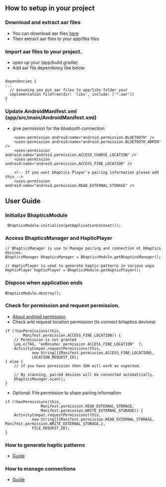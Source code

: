 ## How to setup in your project

### Download and extract aar files
* You can download aar files [here](https://github.com/bhaptics/tact-android/releases)
* Then extract aar files to your app/libs files

### Import aar files to your project.
* open up your (app/build.gradle)
* Add aar file dependency like below
```

dependencies {
...
  // Assuming you put aar files to app/libs folder your  
  implementation fileTree(dir: 'libs', include: ['*.aar'])
}
```

### Update AndroidManifest.xml (app/src/main/AndroidManifest.xml)
* give permission for the bluetooth connection
```
    <uses-permission android:name="android.permission.BLUETOOTH" />
    <uses-permission android:name="android.permission.BLUETOOTH_ADMIN" />
    <uses-permission android:name="android.permission.ACCESS_COARSE_LOCATION" />
    <uses-permission android:name="android.permission.ACCESS_FINE_LOCATION" />
    
    <!-- If you want bHaptics Player's pairing information please add this -->
    <uses-permission android:name="android.permission.READ_EXTERNAL_STORAGE" />
```


## User Guide
### Initialize BhapticsModule
```
 BhapticsModule.initialize(getApplicationContext());
```

### Access BhapticsManager and HapticPlayer
```
// BhapticsManager is use to Manage pairing and connection ot bHaptics devices.
BhapticsManager bhapticsManager = BhapticsModule.getBhapticsManager();

// HapticPlayer is used to generate haptic patterns in various ways
HapticPlayer hapticPlayer = BhapticsModule.getHapticPlayer();
```

### Dispose when application ends
```
BhapticsModule.destroy();
```


### Check for permission and request permission.
* [About android permission](https://developer.android.com/training/permissions/requesting)
* Check and request location permission (to connect bHaptics devices)
```
if (!hasPermissions(this,
        Manifest.permission.ACCESS_FINE_LOCATION)) {
    // Permission is not granted
    Log.e(TAG, "onResume: permission ACCESS_FINE_LOCATION"  );
    ActivityCompat.requestPermissions(this,
            new String[]{Manifest.permission.ACCESS_FINE_LOCATION},
            LOCATION_REQUEST_ID);
} else {
    // if you have permission then SDK will work as expected.
    
    // By scanning, paired devices will be connected automatically.
    bhapticsManager.scan();
}
```

* Optional: File permission to share pairing information
```
if (!hasPermissions(this,
                Manifest.permission.READ_EXTERNAL_STORAGE,
                Manifest.permission.WRITE_EXTERNAL_STORAGE)) {
    ActivityCompat.requestPermissions(this,
            new String[]{Manifest.permission.READ_EXTERNAL_STORAGE, Manifest.permission.WRITE_EXTERNAL_STORAGE,},
            FILE_REQUEST_ID);
}
```


### How to generate haptic patterns
* [Guide](./HapticPlayer.md)

### How to manage connections
* [Guide](./BhapticsManager.md)
